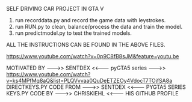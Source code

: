SELF DRIVING CAR PROJECT IN GTA V

1. run recorddata.py and record the game data with leystrokes.
2. run RUN.py to clean, balance/process the data and train the model.
3. run predictmodel.py to test the trained models.

ALL THE INSTRUCTIONS CAN BE FOUND IN THE ABOVE FILES.

https://www.youtube.com/watch?v=0p9C8fB8sJM&feature=youtu.be




MOTIVATED BY --->> SENTDEX <<--- pyGTA5 series --->> https://www.youtube.com/watch?v=ks4MPfMq8aQ&list=PLQVvvaa0QuDeETZEOy4VdocT7TOjfSA8a 
DIRECTKEYS.PY CODE FROM --->> SENTDEX <<--- PYGTA5 SERIES
KEYS.PY CODE BY --->> CHRISKIEHL <<--- HIS GITHUB PROFILE


